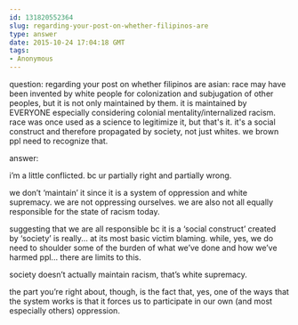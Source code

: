 ```yaml
---
id: 131820552364
slug: regarding-your-post-on-whether-filipinos-are
type: answer
date: 2015-10-24 17:04:18 GMT
tags:
- Anonymous
---
```

question: regarding your post on whether filipinos are asian: race may have been invented by white people for colonization and subjugation of other peoples, but it is not only maintained by them. it is maintained by EVERYONE especially considering colonial mentality/internalized racism. race was once used as a science to legitimize it, but that's it. it's a social construct and therefore propagated by society, not just whites. we brown ppl need to recognize that.

answer: <p>i’m a little conflicted. bc ur partially right and partially wrong.</p><p>we don’t&nbsp;‘maintain’ it since it is a system of oppression and white supremacy. we are not oppressing ourselves. we are also not all equally responsible for the state of racism today.</p><p>suggesting that we are all responsible bc it is a&nbsp;‘social construct’ created by&nbsp;‘society’ is really... at its most basic victim blaming. while, yes, we do need to shoulder some of the burden of what we’ve done and how we’ve harmed ppl... there are limits to this.</p><p>society doesn’t actually maintain racism, that’s white supremacy.</p><p>the part you’re right about, though, is the fact that, yes, one of the ways that the system works is that it forces us to participate in our own (and most especially others) oppression.&nbsp;</p>